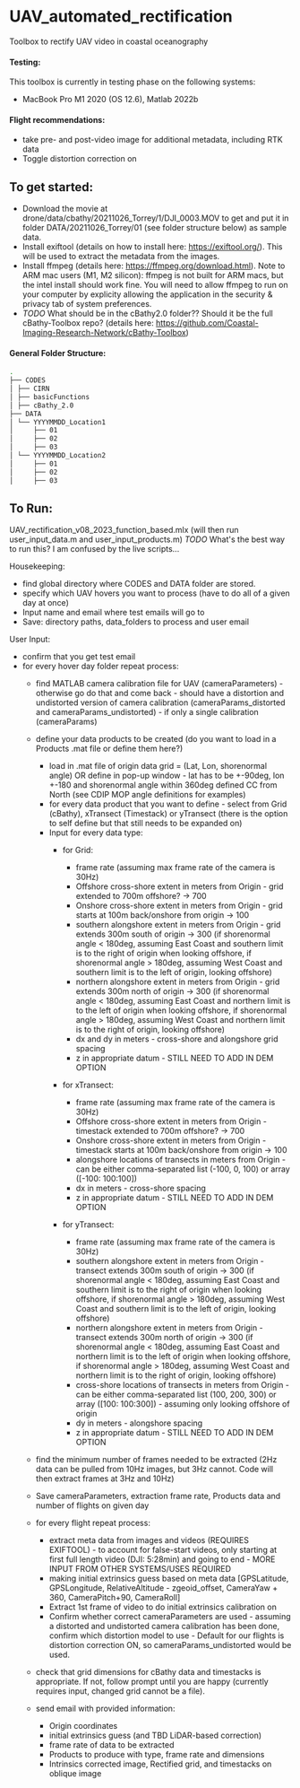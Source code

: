 # UAV_automated_rectification
Toolbox to rectify UAV video in coastal oceanography

#### Testing:
This toolbox is currently in testing phase on the following systems:
- MacBook Pro M1 2020 (OS 12.6), Matlab 2022b

#### Flight recommendations:
- take pre- and post-video image for additional metadata, including RTK data
- Toggle distortion correction on

## To get started:
 - Download the movie at drone/data/cbathy/20211026_Torrey/1/DJI_0003.MOV to get and put it in folder DATA/20211026_Torrey/01 (see folder structure below) as sample data.
 - Install exiftool (details on how to install here: https://exiftool.org/). This will be used to extract the metadata from the images.
 - Install ffmpeg (details here: https://ffmpeg.org/download.html). Note to ARM mac users (M1, M2 silicon): ffmpeg is not built for ARM macs, but the intel install should work fine. You will need to allow ffmpeg to run on your computer by explicity allowing the application in the security & privacy tab of system preferences.
 - _TODO_ What should be in the cBathy2.0 folder?? Should it be the full cBathy-Toolbox repo? (details here: https://github.com/Coastal-Imaging-Research-Network/cBathy-Toolbox)

#### General Folder Structure:
```bash
.
├── CODES
│ ├── CIRN
│ ├── basicFunctions
│ ├── cBathy_2.0
├── DATA
│ └── YYYYMMDD_Location1
│     ├── 01
│     ├── 02
│     ├── 03
│ └── YYYYMMDD_Location2
│     ├── 01
│     ├── 02
│     ├── 03
```


## To Run:
UAV_rectification_v08_2023_function_based.mlx (will then run user_input_data.m and user_input_products.m)
_TODO_ What's the best way to run this? I am confused by the live scripts...

Housekeeping:
- find global directory where CODES and DATA folder are stored.
- specify which UAV hovers you want to process (have to do all of a given day at once)
- Input name and email where test emails will go to
- Save: directory paths, data_folders to process and user email

User Input:
- confirm that you get test email
- for every hover day folder repeat process:
    - find MATLAB camera calibration file for UAV (cameraParameters) - otherwise go do that and come back - should have a distortion and undistorted version of camera calibration (cameraParams_distorted and cameraParams_undistorted) - if only a single calibration (cameraParams)
    - define your data products to be created (do you want to load in a Products .mat file or define them here?)
        - load in .mat file of origin data grid = (Lat, Lon, shorenormal angle) OR define in pop-up window - lat has to be +-90deg, lon +-180 and shorenormal angle within 360deg defined CC from North (see CDIP MOP angle definitions for examples)
        - for every data product that you want to define - select from Grid (cBathy), xTransect (Timestack) or yTransect (there is the option to self define but that still needs to be expanded on)
        - Input for every data type:
            - for Grid:
               - frame rate (assuming max frame rate of the camera is 30Hz) 
               - Offshore cross-shore extent in meters from Origin - grid extended to 700m offshore? -> 700
               - Onshore cross-shore extent in meters from Origin - grid starts at 100m back/onshore from origin -> 100
               - southern alongshore extent in meters from Origin - grid extends 300m south of origin -> 300 (if shorenormal angle < 180deg, assuming East Coast and southern limit is to the right of origin when looking offshore, if shorenormal angle > 180deg, assuming West Coast and southern limit is to the left of origin, looking offshore)
               - northern alongshore extent in meters from Origin - grid extends 300m north of origin -> 300 (if shorenormal angle < 180deg, assuming East Coast and northern limit is to the left of origin when looking offshore, if shorenormal angle > 180deg, assuming West Coast and northern limit is to the right of origin, looking offshore)
               - dx and dy in meters - cross-shore and alongshore grid spacing
               - z in appropriate datum - STILL NEED TO ADD IN DEM OPTION
              
            - for xTransect:
               - frame rate (assuming max frame rate of the camera is 30Hz)
               - Offshore cross-shore extent in meters from Origin - timestack extended to 700m offshore? -> 700
               - Onshore cross-shore extent in meters from Origin - timestack starts at 100m back/onshore from origin -> 100
               - alongshore locations of transects in meters from Origin - can be either comma-separated list (-100, 0, 100) or array ([-100: 100:100])
               - dx in meters - cross-shore spacing
               - z in appropriate datum - STILL NEED TO ADD IN DEM OPTION
            - for yTransect:
               - frame rate (assuming max frame rate of the camera is 30Hz)
               - southern alongshore extent in meters from Origin - transect extends 300m south of origin -> 300 (if shorenormal angle < 180deg, assuming East Coast and southern limit is to the right of origin when looking offshore, if shorenormal angle > 180deg, assuming West Coast and southern limit is to the left of origin, looking offshore)
               - northern alongshore extent in meters from Origin - transect extends 300m north of origin -> 300 (if shorenormal angle < 180deg, assuming East Coast and northern limit is to the left of origin when looking offshore, if shorenormal angle > 180deg, assuming West Coast and northern limit is to the right of origin, looking offshore)
               - cross-shore locations of transects in meters from Origin - can be either comma-separated list (100, 200, 300) or array ([100: 100:300]) - assuming only looking offshore of origin
               - dy in meters - alongshore spacing
               - z in appropriate datum - STILL NEED TO ADD IN DEM OPTION
          
    - find the minimum number of frames needed to be extracted (2Hz data can be pulled from 10Hz images, but 3Hz cannot. Code will then extract frames at 3Hz and 10Hz)
    
    - Save cameraParameters, extraction frame rate, Products data and number of flights on given day
 
    - for every flight repeat process:
        - extract meta data from images and videos (REQUIRES EXIFTOOL) - to account for false-start videos, only starting at first full length video (DJI: 5:28min) and going to end - MORE INPUT FROM OTHER SYSTEMS/USES REQUIRED
        - making initial extrinsics guess based on meta data [GPSLatitude, GPSLongitude, RelativeAltitude - zgeoid_offset, CameraYaw + 360, CameraPitch+90, CameraRoll]
        - Extract 1st frame of video to do initial extrinsics calibration on
        - Confirm whether correct cameraParameters are used - assuming a distorted and undistorted camera calibration has been done, confirm which distortion model to use - Default for our flights is distortion correction ON, so cameraParams_undistorted would be used. 
    -   check that grid dimensions for cBathy data and timestacks is appropriate. If not, follow prompt until you are happy (currently requires input, changed grid cannot be a file).
    -   send email with provided information:
        - Origin coordinates
        - initial extrinsics guess (and TBD LiDAR-based correction)
        - frame rate of data to be extracted
        - Products to produce with type, frame rate and dimensions
        - Intrinsics corrected image, Rectified grid, and timestacks on oblique image




